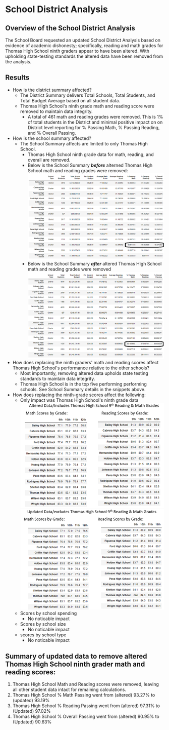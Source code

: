 # School District Analysis  
## Overview of the School District Analysis  
The School Board requested an updated School District Analysis based on evidence of academic dishonesty; specifically, reading and math grades for Thomas High School ninth graders appear to have been altered.  With upholding state-testing standards the altered data have been removed from the analysis.   
## Results  
- How is the district summary affected?  
  - The District Summary delivers Total Schools, Total Students, and Total Budget Average based on all student data.  
  - Thomas High School's ninth grade math and reading score were removed to maintain data integrity.  
    - A total of 461 math and reading grades were removed.  This is 1% of total students in the District and minimal positive impact on on District level reporting for % Passing Math, % Passing Reading, and % Overall Passing.
- How is the school summary affected?  
  - The School Summary affects are limited to only Thomas High School.   
    -  Thomas High School ninth grade data for math, reading, and overall are removed.  
    - Below is the School Summary ***before*** alterned Thomas High School math and reading grades were removed:
![](/Resources/School_Summary_Includes_THS_9th_math_reading.png)
    - Below is the School Summary ***after*** altered Thomas High School math and reading grades were removed
![](/Resources/School_Summary_Excludes_THS_9th_math_reading.png)
- How does replacing the ninth graders' math and reading scores affect Thomas High School's performance relative to the other schools?
  - Most importantly, removing altered data upholds state testing standards to maintain data integrity.  
  - Thomas High School is in the top five performing performing schools.  See School Summary details in the snippets above.    
- How does replacing the ninth-grade scores affect the following:
  - Only impact was Thomas High School's ninth grade data
![](/Resources/Altered_by_Grade.png)  ![](/Resources/Updated_by_Grade.png)  
  - Scores by school spending
    - No noticable impact
  - Scores by school size
    - No noticable impact
  - scores by school type
    - No noticable impact
## Summary of updated data to remove altered Thomas High School ninth grader math and reading scores:
1. Thomas High School Math and Reading scores were removed, leaving all other student data intact for remaining calculations.
2. Thomas High School % Math Passing went from (altered) 93.27% to (updated) 93.19%
3. Thomas High School % Reading Passing went from (altered) 97.31% to (Updated) 97.02%
4. Thomas High School % Overall Passing went from (altered) 90.95% to (Updated) 90.63%


